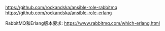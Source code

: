 https://github.com/rockandska/ansible-role-rabbitmq
https://github.com/rockandska/ansible-role-erlang


RabbitMQ和Erlang版本要求:
https://www.rabbitmq.com/which-erlang.html


